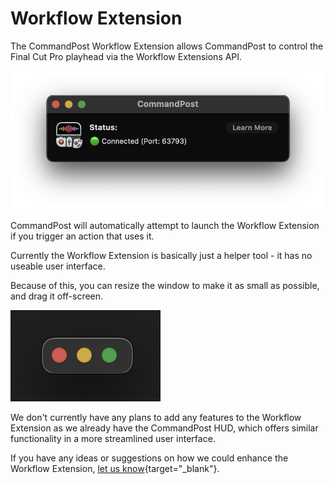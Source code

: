 # Workflow Extension

The CommandPost Workflow Extension allows CommandPost to control the Final Cut Pro playhead via the Workflow Extensions API.

![](/static/workflow-extension.png)

CommandPost will automatically attempt to launch the Workflow Extension if you trigger an action that uses it.

Currently the Workflow Extension is basically just a helper tool - it has no useable user interface.

Because of this, you can resize the window to make it as small as possible, and drag it off-screen.

![](/static/workflow-extension-small.png)

We don't currently have any plans to add any features to the Workflow Extension as we already have the CommandPost HUD, which offers similar functionality in a more streamlined user interface.

If you have any ideas or suggestions on how we could enhance the Workflow Extension, [let us know](https://github.com/CommandPost/CommandPost/issues){target="_blank"}.